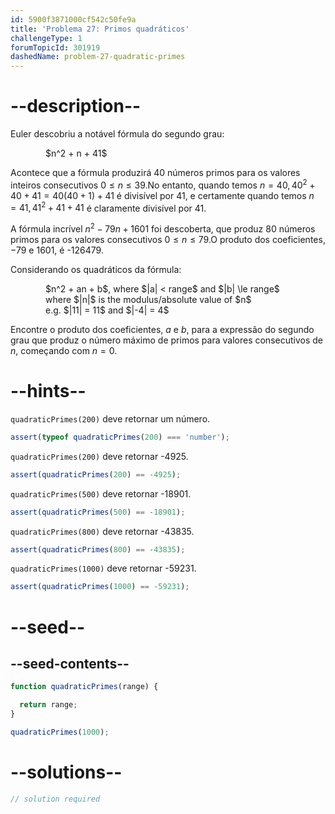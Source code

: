 ```yaml
---
id: 5900f3871000cf542c50fe9a
title: 'Problema 27: Primos quadráticos'
challengeType: 1
forumTopicId: 301919
dashedName: problem-27-quadratic-primes
---
```


# --description--

Euler descobriu a notável fórmula do segundo grau:

<div style='margin-left: 4em;'>$n^2 + n + 41$</div>

Acontece que a fórmula produzirá 40 números primos para os valores inteiros consecutivos $0 \le n \le 39$.No entanto, quando temos $n = 40, 40^2 + 40 + 41 = 40(40 + 1) + 41$ é divisível por 41, e certamente quando temos $n = 41, 41^2 + 41 + 41$ é claramente divisível por 41.

A fórmula incrível $n^2 - 79n + 1601$ foi descoberta, que produz 80 números primos para os valores consecutivos $0 \le n \le 79$.O produto dos coeficientes, −79 e 1601, é -126479.

Considerando os quadráticos da fórmula:

<div style='margin-left: 4em;'>
  $n^2 + an + b$, where $|a| < range$ and $|b| \le range$<br>
  where $|n|$ is the modulus/absolute value of $n$<br>
  e.g. $|11| = 11$ and $|-4| = 4$<br>
</div>

Encontre o produto dos coeficientes, $a$ e $b$, para a expressão do segundo grau que produz o número máximo de primos para valores consecutivos de $n$, começando com $n = 0$.

# --hints--

`quadraticPrimes(200)` deve retornar um número.

```js
assert(typeof quadraticPrimes(200) === 'number');
```

`quadraticPrimes(200)` deve retornar -4925.

```js
assert(quadraticPrimes(200) == -4925);
```

`quadraticPrimes(500)` deve retornar -18901.

```js
assert(quadraticPrimes(500) == -18901);
```

`quadraticPrimes(800)` deve retornar -43835.

```js
assert(quadraticPrimes(800) == -43835);
```

`quadraticPrimes(1000)` deve retornar -59231.

```js
assert(quadraticPrimes(1000) == -59231);
```

# --seed--

## --seed-contents--

```js
function quadraticPrimes(range) {

  return range;
}

quadraticPrimes(1000);
```

# --solutions--

```js
// solution required
```
